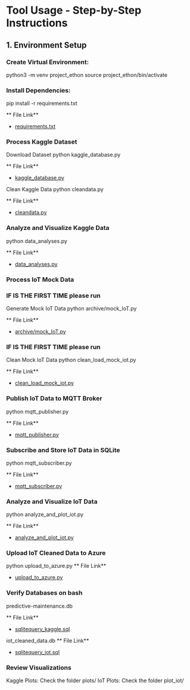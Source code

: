 # Tool Usage - Step-by-Step Instructions

## 1. Environment Setup

### Create Virtual Environment:

python3 -m venv project_ethon
source project_ethon/bin/activate

### Install Dependencies:

pip install -r requirements.txt

** File Link** 
   - [requirements.txt](requirements.txt)

###  Process Kaggle Dataset
Download Dataset
python kaggle_database.py

** File Link** 
   - [kaggle_database.py](kaggle_database.py)

Clean Kaggle Data
python cleandata.py

** File Link** 
   - [cleandata.py](cleandata.py)

###  Analyze and Visualize Kaggle Data

python data_analyses.py

** File Link** 
   - [data_analyses.py](data_analyses.py)

###  Process IoT Mock Data

### IF IS THE FIRST TIME please run
Generate Mock IoT Data
python archive/mock_IoT.py


** File Link** 
   - [archive/mock_IoT.py](archive/mock_IoT.py)

### IF IS THE FIRST TIME please run

Clean Mock IoT Data
    python clean_load_mock_iot.py

** File Link** 
   - [clean_load_mock_iot.py](clean_load_mock_iot.py)

###  Publish IoT Data to MQTT Broker

python mqtt_publisher.py

** File Link** 
   - [mqtt_publisher.py](mqtt_publisher.py)

###  Subscribe and Store IoT Data in SQLite

python mqtt_subscriber.py

** File Link** 
   - [mqtt_subscriber.py](mqtt_subscriber.py)
###  Analyze and Visualize IoT Data

python analyze_and_plot_iot.py

** File Link** 
   - [analyze_and_plot_iot.py](analyze_and_plot_iot.py)
### Upload IoT Cleaned Data to Azure

python upload_to_azure.py
** File Link** 
   - [upload_to_azure.py](upload_to_azure.py)
###  Verify Databases on bash

predictive-maintenance.db

** File Link** 
   - [sqlitequery_kaggle.sql](sqlitequery_kaggle.sql)



iot_cleaned_data.db
** File Link** 
   - [sqlitequery_iot.sql](sqlitequery_iot.sql)


###   Review Visualizations
Kaggle Plots: Check the folder plots/
IoT Plots: Check the folder plot_iot/

